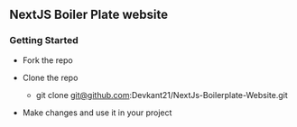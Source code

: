 ## NextJS Boiler Plate website

### Getting Started

- Fork the repo
- Clone the repo
    - git clone git@github.com:Devkant21/NextJs-Boilerplate-Website.git

- Make changes and use it in your project

